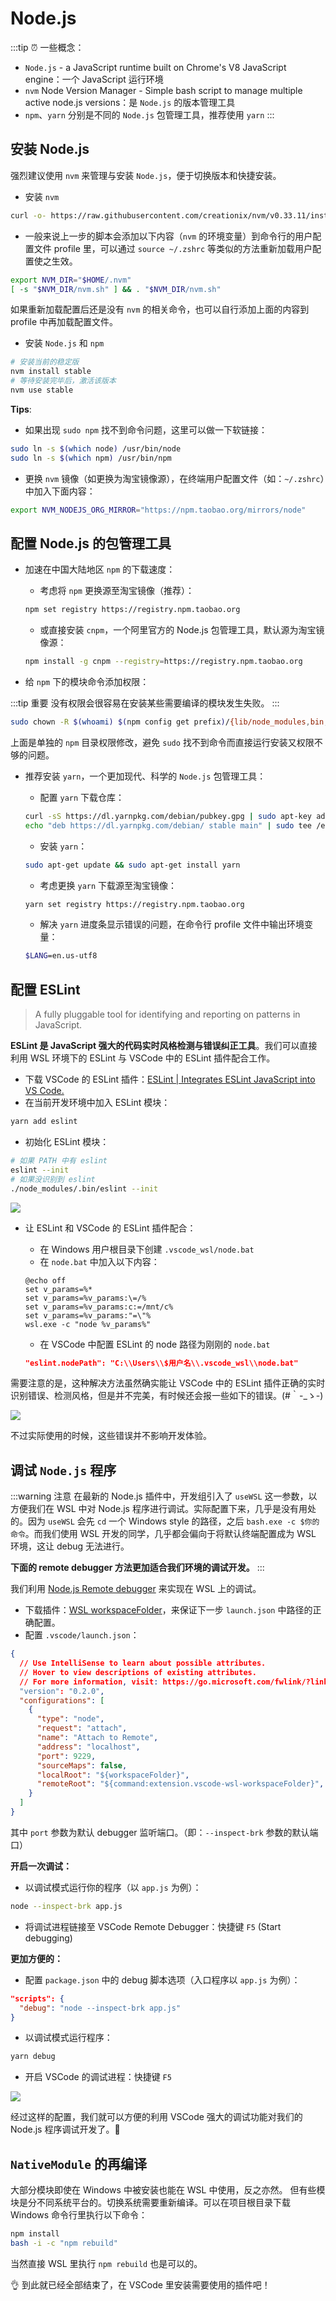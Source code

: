 # Node.js <a href="https://github.com/suyanhanx"><Badge text="@suyanhanx"/></a><a href="https://github.com/spencerwooo/dowww/pull/11"><Badge text="PR #11" type="warn"/></a>

:::tip ⏰ 一些概念：
- `Node.js` - a JavaScript runtime built on Chrome's V8 JavaScript engine：一个 JavaScript 运行环境
- `nvm` Node Version Manager - Simple bash script to manage multiple active node.js versions：是 `Node.js` 的版本管理工具
- `npm`、`yarn` 分别是不同的 `Node.js` 包管理工具，推荐使用 `yarn`
:::

## 安装 Node.js

强烈建议使用 `nvm` 来管理与安装 `Node.js`，便于切换版本和快捷安装。

- 安装 `nvm`

```bash
curl -o- https://raw.githubusercontent.com/creationix/nvm/v0.33.11/install.sh | bash
```

- 一般来说上一步的脚本会添加以下内容（`nvm` 的环境变量）到命令行的用户配置文件 profile 里，可以通过 `source ~/.zshrc` 等类似的方法重新加载用户配置使之生效。

```bash
export NVM_DIR="$HOME/.nvm"
[ -s "$NVM_DIR/nvm.sh" ] && . "$NVM_DIR/nvm.sh"
```

如果重新加载配置后还是没有 `nvm` 的相关命令，也可以自行添加上面的内容到 profile 中再加载配置文件。

- 安装 `Node.js` 和 `npm`

```bash
# 安装当前的稳定版
nvm install stable
# 等待安装完毕后，激活该版本
nvm use stable
```

**Tips**:

- 如果出现 `sudo npm` 找不到命令问题，这里可以做一下软链接：

```bash
sudo ln -s $(which node) /usr/bin/node
sudo ln -s $(which npm) /usr/bin/npm
```

- 更换 `nvm` 镜像（如更换为淘宝镜像源），在终端用户配置文件（如：`~/.zshrc`）中加入下面内容：

```bash
export NVM_NODEJS_ORG_MIRROR="https://npm.taobao.org/mirrors/node"
```

## 配置 Node.js 的包管理工具

- 加速在中国大陆地区 `npm` 的下载速度：
  - 考虑将 `npm` 更换源至淘宝镜像（推荐）：
  
  ```bash
  npm set registry https://registry.npm.taobao.org
  ```

  - 或直接安装 `cnpm`，一个阿里官方的 Node.js 包管理工具，默认源为淘宝镜像源：

  ```bash
  npm install -g cnpm --registry=https://registry.npm.taobao.org
  ```

- 给 `npm` 下的模块命令添加权限：
  
:::tip 重要
没有权限会很容易在安装某些需要编译的模块发生失败。
:::

```bash
sudo chown -R $(whoami) $(npm config get prefix)/{lib/node_modules,bin,share}
```

上面是单独的 `npm` 目录权限修改，避免 `sudo` 找不到命令而直接运行安装又权限不够的问题。

- 推荐安装 `yarn`，一个更加现代、科学的 `Node.js` 包管理工具：
  - 配置 `yarn` 下载仓库：

  ```bash
  curl -sS https://dl.yarnpkg.com/debian/pubkey.gpg | sudo apt-key add -
  echo "deb https://dl.yarnpkg.com/debian/ stable main" | sudo tee /etc/apt/sources.list.d/yarn.list
  ```
  - 安装 `yarn`：

  ```bash
  sudo apt-get update && sudo apt-get install yarn
  ```

  - 考虑更换 `yarn` 下载源至淘宝镜像：

  ```bash
  yarn set registry https://registry.npm.taobao.org
  ```

  - 解决 `yarn` 进度条显示错误的问题，在命令行 profile 文件中输出环境变量：

  ```bash
  $LANG=en.us-utf8
  ```

## 配置 ESLint <a href="https://github.com/spencerwooo"><Badge text="Updated by @SpencerWoo"/></a>

> A fully pluggable tool for identifying and reporting on patterns in JavaScript.

**ESLint 是 JavaScript 强大的代码实时风格检测与错误纠正工具**。我们可以直接利用 WSL 环境下的 ESLint 与 VSCode 中的 ESLint 插件配合工作。

- 下载 VSCode 的 ESLint 插件：[ESLint | Integrates ESLint JavaScript into VS Code.](https://marketplace.visualstudio.com/items?itemName=dbaeumer.vscode-eslint)
- 在当前开发环境中加入 ESLint 模块：

```bash
yarn add eslint
```

- 初始化 ESLint 模块：

```bash
# 如果 PATH 中有 eslint
eslint --init
# 如果没识别到 eslint
./node_modules/.bin/eslint --init
```

![](https://i.loli.net/2018/12/30/5c284ff7e19c0.png)

- 让 ESLint 和 VSCode 的 ESLint 插件配合：
  - 在 Windows 用户根目录下创建 `.vscode_wsl/node.bat`
  - 在 `node.bat` 中加入以下内容：

  ```
  @echo off
  set v_params=%*
  set v_params=%v_params:\=/%
  set v_params=%v_params:c:=/mnt/c%
  set v_params=%v_params:"=\"%
  wsl.exe -c "node %v_params%"
  ```

  - 在 VSCode 中配置 ESLint 的 node 路径为刚刚的 `node.bat`

  ```json
  "eslint.nodePath": "C:\\Users\\$用户名\\.vscode_wsl\\node.bat"
  ```

需要注意的是，这种解决方法虽然确实能让 VSCode 中的 ESLint 插件正确的实时识别错误、检测风格，但是并不完美，有时候还会报一些如下的错误。(#｀-_ゝ-)

![](https://i.loli.net/2018/12/30/5c2850d9813fd.png)

不过实际使用的时候，这些错误并不影响开发体验。

## 调试 `Node.js` 程序 <a href="https://github.com/spencerwooo"><Badge text="Modified by @SpencerWoo"/></a>

:::warning 注意
在最新的 Node.js 插件中，开发组引入了 `useWSL` 这一参数，以方便我们在 WSL 中对 Node.js 程序进行调试。实际配置下来，几乎是没有用处的。因为 `useWSL` 会先 `cd` 一个 Windows style 的路径，之后 `bash.exe -c $你的命令`。而我们使用 WSL 开发的同学，几乎都会偏向于将默认终端配置成为 WSL 环境，这让 debug 无法进行。

**下面的 remote debugger 方法更加适合我们环境的调试开发。**
:::

我们利用 [Node.js Remote debugger](https://code.visualstudio.com/docs/nodejs/nodejs-debugging#_remote-debugging) 来实现在 WSL 上的调试。

- 下载插件：[WSL workspaceFolder](https://marketplace.visualstudio.com/items?itemName=lfurzewaddock.vscode-wsl-workspacefolder)，来保证下一步 `launch.json` 中路径的正确配置。
- 配置 `.vscode/launch.json`：

```json
{
  // Use IntelliSense to learn about possible attributes.
  // Hover to view descriptions of existing attributes.
  // For more information, visit: https://go.microsoft.com/fwlink/?linkid=830387
  "version": "0.2.0",
  "configurations": [
    {
      "type": "node",
      "request": "attach",
      "name": "Attach to Remote",
      "address": "localhost",
      "port": 9229,
      "sourceMaps": false,
      "localRoot": "${workspaceFolder}",
      "remoteRoot": "${command:extension.vscode-wsl-workspaceFolder}",
    }
  ]
}
```

其中 `port` 参数为默认 debugger 监听端口。（即：`--inspect-brk` 参数的默认端口）

**开启一次调试：**

- 以调试模式运行你的程序（以 `app.js` 为例）：

```bash
node --inspect-brk app.js
```

- 将调试进程链接至 VSCode Remote Debugger：快捷键 `F5` (Start debugging)

**更加方便的：**

- 配置 `package.json` 中的 debug 脚本选项（入口程序以 `app.js` 为例）：

```json
"scripts": {
  "debug": "node --inspect-brk app.js"
}
```

- 以调试模式运行程序：
  
```bash
yarn debug
```

- 开启 VSCode 的调试进程：快捷键 `F5`

![](https://ws1.sinaimg.cn/large/e264e10ely1fyosaj40reg21wk13ze81.gif)

经过这样的配置，我们就可以方便的利用 VSCode 强大的调试功能对我们的 Node.js 程序调试开发了。🍻

## `NativeModule` 的再编译

大部分模块即使在 Windows 中被安装也能在 WSL 中使用，反之亦然。
但有些模块是分不同系统平台的。切换系统需要重新编译。可以在项目根目录下载 Windows 命令行里执行以下命令：

```bash
npm install
bash -i -c "npm rebuild"
```

当然直接 WSL 里执行 `npm rebuild` 也是可以的。

👌 到此就已经全部结束了，在 VSCode 里安装需要使用的插件吧！
